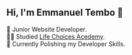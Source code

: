 ## Hi, I'm Emmanuel Tembo 👋

🌱 Junior Website Developer.<br>
👨‍🎓 Studied [Life Choices Acedemy](https://lifechoicesacademy.com/).<br/>
💬 Currently Polishing my Developer Skills.
<!--
**Emmanuel-Tembo/Emmanuel-Tembo** is a ✨ _special_ ✨ repository because its `README.md` (this file) appears on your GitHub profile.

Here are some ideas to get you started:

- 🔭 I’m currently working on ...
- 🌱 I’m currently learning ...
- 👯 I’m looking to collaborate on ...
- 🤔 I’m looking for help with ...
- 💬 Ask me about ...
- 📫 How to reach me: ...
- 😄 Pronouns: ...
- ⚡ Fun fact: ...
-->
